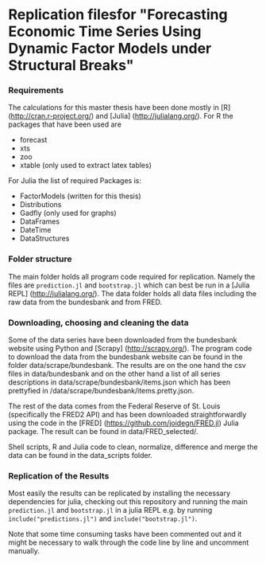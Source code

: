 Replication filesfor "Forecasting Economic Time Series Using Dynamic Factor Models under Structural Breaks"
====
### Requirements
The calculations for this master thesis have been done mostly in [R] (http://cran.r-project.org/) and [Julia] (http://julialang.org/). For R the packages that have been used are 
* forecast
* xts
* zoo
* xtable (only used to extract latex tables)

For Julia the list of required Packages is:
* FactorModels (written for this thesis)
* Distributions
* Gadfly (only used for graphs)
* DataFrames
* DateTime
* DataStructures


### Folder structure
The  main folder holds all program code required for replication. Namely the files are `prediction.jl` and `bootstrap.jl` which can best be run in a  [Julia REPL] (http://julialang.org/). The data folder holds all data files including the raw data from the bundesbank and from FRED.

### Downloading, choosing and cleaning the data
Some of the data series have been downloaded from the bundesbank website using Python and [Scrapy] (http://scrapy.org/). The program code to download the data from the bundesbank website can be found in the folder data/scrape/bundesbank. The results are on the one hand the csv files in data/bundesbank and on the other hand a list of all series descriptions in data/scrape/bundesbank/items.json which has been prettyfied in /data/scrape/bundesbank/items.pretty.json.

The rest of the data comes from the Federal Reserve of St. Louis (specifically the FRED2 API) and has been downloaded straightforwardly using the code in the [FRED] (https://github.com/joidegn/FRED.jl) Julia package.  The result can be found in data/FRED\_selected/.

Shell scripts, R and Julia code to clean, normalize, difference and merge the data can be found in the data\_scripts folder.


### Replication of the Results
Most easily the results can be replicated by installing the necessary dependencies for julia, checking out this repository and running the main `prediction.jl` and `bootstrap.jl` in a julia REPL e.g. by running `include("predictions.jl")` and `include("bootstrap.jl")`.

Note that some time consuming tasks have been commented out and it might be necessary to walk through the code line by line and uncomment manually.
